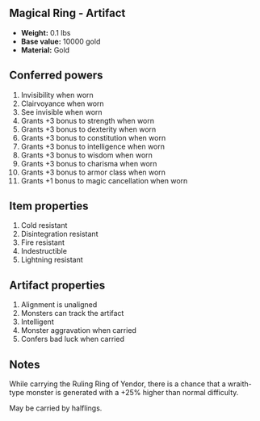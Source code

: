 ## Magical Ring - Artifact

- **Weight:**                 0.1 lbs
- **Base value:**             10000 gold
- **Material:**               Gold

## Conferred powers

1. Invisibility when worn
2. Clairvoyance when worn
3. See invisible when worn
4. Grants +3 bonus to strength when worn
5. Grants +3 bonus to dexterity when worn
6. Grants +3 bonus to constitution when worn
7. Grants +3 bonus to intelligence when worn
8. Grants +3 bonus to wisdom when worn
9. Grants +3 bonus to charisma when worn
10. Grants +3 bonus to armor class when worn
11. Grants +1 bonus to magic cancellation when worn

## Item properties

1. Cold resistant
2. Disintegration resistant
3. Fire resistant
4. Indestructible
5. Lightning resistant

## Artifact properties

1. Alignment is unaligned
2. Monsters can track the artifact
3. Intelligent
4. Monster aggravation when carried
5. Confers bad luck when carried

## Notes

While carrying the Ruling Ring of Yendor, there is a chance that a wraith-type monster is generated with a +25% higher than normal difficulty.

May be carried by halflings.